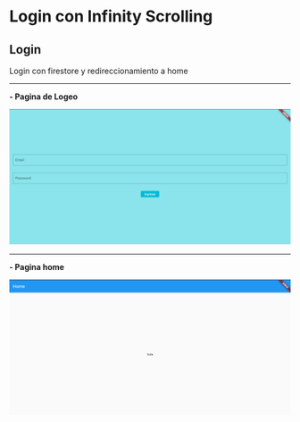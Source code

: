 # Login con Infinity Scrolling


## Login

Login con firestore y redireccionamiento a home


<hr>
<b>
- Pagina de Logeo

![Imagen Uno](img/cap1.png)


<hr>
<b>
- Pagina home 

![Imagen Uno](img/cap2.png)


